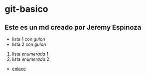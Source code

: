 # git-basico
## Este es un md creado por **Jeremy Espinoza**
- lista 1 con *guion*
- lista 2 con *guion*
1. lista *enumerada* 1
2. lista *enumerada* 2

- [enlace](https://aulavirtual33.educa.madrid.org/ies.quevedo.madrid/mod/assign/view.php?id=48867)
